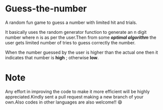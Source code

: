 # Guess-the-number

A random fun game to guess a number with limited hit and trials.

It basically uses the random generator function to generate an n digit number where n is as per the user.Then from some ***optimal algorithm*** the user gets limited number of tries to guess correctly the number.

When the number guessed by the user is higher than the actual one then it indicates that number is **high** ; otherwise  **low**.

# Note

Any effort in improving the code to make it more efficient will be highly appreciated.Kindly sent a pull request making a new branch of your own.Also codes in other languages are also welcome!! :smile:

